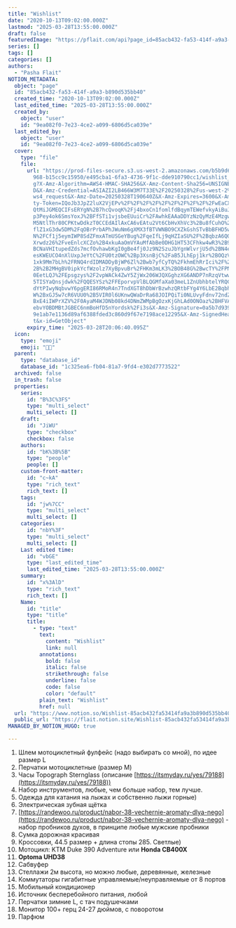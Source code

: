 ```yaml
---
title: "Wishlist"
date: "2020-10-13T09:02:00.000Z"
lastmod: "2025-03-28T13:55:00.000Z"
draft: false
featuredImage: "https://pflait.com/api?page_id=85acb432-fa53-414f-a9a3-b890d535bb40"
series: []
tags: []
categories: []
authors:
  - "Pasha Flait"
NOTION_METADATA:
  object: "page"
  id: "85acb432-fa53-414f-a9a3-b890d535bb40"
  created_time: "2020-10-13T09:02:00.000Z"
  last_edited_time: "2025-03-28T13:55:00.000Z"
  created_by:
    object: "user"
    id: "9ea082f0-7e23-4ce2-a099-6806d5ca039e"
  last_edited_by:
    object: "user"
    id: "9ea082f0-7e23-4ce2-a099-6806d5ca039e"
  cover:
    type: "file"
    file:
      url: "https://prod-files-secure.s3.us-west-2.amazonaws.com/b5b9d622-2ed4-41d6-b\
        968-b15cc9c15950/e495cba1-6fa3-4736-9f1c-dde910790cc1/wishlist_cover.jp\
        g?X-Amz-Algorithm=AWS4-HMAC-SHA256&X-Amz-Content-Sha256=UNSIGNED-PAYLOA\
        D&X-Amz-Credential=ASIAZI2LB466W3M7T33E%2F20250328%2Fus-west-2%2Fs3%2Fa\
        ws4_request&X-Amz-Date=20250328T190640Z&X-Amz-Expires=3600&X-Amz-Securi\
        ty-Token=IQoJb3JpZ2luX2VjEPv%2F%2F%2F%2F%2F%2F%2F%2F%2F%2FwEaCXVzLXdlc3\
        QtMiJGMEQCIFsERYgN%2B7hcQvoqK%2Fj4bxoCn1fomlfdBqymTEWefvkyAiBuJuhnMA0XR\
        p3Pey4ok6SmsYoxJ%2BFfSTi1vjsbeEUuiCr%2FAwhkEAAaDDYzNzQyMzE4MzgwNSIMMFM4\
        M5NtlThr80CPKtwDdkzT0CCEdAIlAxCA6vEAtu2Vt6CbHvXhVc3%2Bu8fCuhO%2B1B4ZV6S\
        flZ1xG3dw5DM%2FqOBrPrbAPhJWuNm6gXMX3fBTVWNBO9CXZkGshSTvBbBFHD5wc0OFeavn\
        N%2FCf1j5eymIWP8SdZFmxATmUSGeYBug%2FqeIfLj9qHZIaSU%2F%2BqbzA6QOQjGjA%2F\
        Xrwdz26%2FveEnlcXCZo%2B4xkuAaOmVYAuMfAbBe0DHG1HT53CFhkw4wR3%2B9rjYaM2jp\
        BCNaVHItupedZds7mcfOvhawbKgI0gBe4fj0Jz9N2SzuJbYgnWlvrjU5d%2BN4eriYJOVbj\
        esKWEUCO4nXlUxpJeYtC%2FU0tzOWC%2Bp3XsnBjC%2FaB5JLhEpj1kr%2BOQzVF6XpkGZU\
        1xk9Mm7bLh%2FRNQ4rdIDMADDyBjWP6Zl%2Bwb7yfCyTQ%2FkhmEhRrIci%2F%2BC%2Fur%\
        2B%2B2MHgBV0ipkYcfWzolz7XyBpvuBr%2FHKm3mLK3%2BOB48G%2BwcTY%2FPNebo9evQ4\
        0EetLQJ%2FEpsgzys%2F2vpWACk4ZwY5ZjWx206WJQXGghzXG6ANDP7nRzqVtwwdNLC7xsI\
        5TISYaQnsjdwk%2FQQESYSz%2FFEporvpVlBLQGMfaXa03meL1ZnUbhbtelYRQCySwBVP19\
        dYtPIwyNqbvwY6pgERI86RMoR4n7TndXGT8hDbWrBzwhzQRtbFYg4Y6LbE2Bqbhtrabvwjn\
        W%2BxGJ5w7cR6VUU0%2B5VIR0l6UKnwQWaDrRa68JOIPQiTi0NLUvyFdnv72ndZ3Eiz%2Fy\
        BxE4iIWPrXZV%2F0AyaM4WJDNb08kd4DNmZWMpBgOzxKjGhLAd0ONOaz%2BHFVAIT02mTv8\
        ebvYOBDMBtJGBEC6nmBoHfD5nYordsk%2Fi3s&X-Amz-Signature=0a5b7d93981dcc4f7\
        9e1ab7e1136d89af6388fded3c860d9f67e7198ace12295&X-Amz-SignedHeaders=hos\
        t&x-id=GetObject"
      expiry_time: "2025-03-28T20:06:40.095Z"
  icon:
    type: "emoji"
    emoji: "🙏🏻"
  parent:
    type: "database_id"
    database_id: "1c325ea6-fb04-81a7-9fd4-e302d7773522"
  archived: false
  in_trash: false
  properties:
    series:
      id: "B%3C%3FS"
      type: "multi_select"
      multi_select: []
    draft:
      id: "JiWU"
      type: "checkbox"
      checkbox: false
    authors:
      id: "bK%3B%5B"
      type: "people"
      people: []
    custom-front-matter:
      id: "c~kA"
      type: "rich_text"
      rich_text: []
    tags:
      id: "jw%7CC"
      type: "multi_select"
      multi_select: []
    categories:
      id: "nbY%3F"
      type: "multi_select"
      multi_select: []
    Last edited time:
      id: "vbGE"
      type: "last_edited_time"
      last_edited_time: "2025-03-28T13:55:00.000Z"
    summary:
      id: "x%3AlD"
      type: "rich_text"
      rich_text: []
    Name:
      id: "title"
      type: "title"
      title:
        - type: "text"
          text:
            content: "Wishlist"
            link: null
          annotations:
            bold: false
            italic: false
            strikethrough: false
            underline: false
            code: false
            color: "default"
          plain_text: "Wishlist"
          href: null
  url: "https://www.notion.so/Wishlist-85acb432fa53414fa9a3b890d535bb40"
  public_url: "https://flait.notion.site/Wishlist-85acb432fa53414fa9a3b890d535bb40"
MANAGED_BY_NOTION_HUGO: true

---
```


1. Шлем мотоциклетный фулфейс (надо выбирать со мной), по идее размер L
1. Перчатки мотоциклетные (размер M)
1. Часы Topograph Sternglass (описание [https://itsmyday.ru/yes/79188](https://itsmyday.ru/yes/79188))
1. Набор инструментов, любые, чем больше набор, тем лучше.
1. Одежда для катания на лыжах и собственно лыжи горные)
1. Электрическая зубная щётка
1. [https://randewoo.ru/product/nabor-38-vechernie-aromaty-dlya-nego](https://randewoo.ru/product/nabor-38-vechernie-aromaty-dlya-nego) - набор пробников духов, в принципе любые мужские пробники
1. Сумка дорожная красивая
1. Кроссовки, 44.5 размер + длина стопы 285. Светлые)
1. Мотоцикл: KTM Duke 390 Adventure или **Honda CB400X**
1. **Optoma UHD38**
1. Сабвуфер
1. Стеллажи 2м высота, но можно любые, деревянные, железные
1. Коммутаторы гигабитные управляемые/неуправляемые от 8 портов
1. Мобильный кондиционер
1. Источник бесперебойного питания, любой
1. Перчатки зимние L, с тач подушечками
1. Монитор 100+ герц 24-27 дюймов, с поворотом
1. Парфюм
